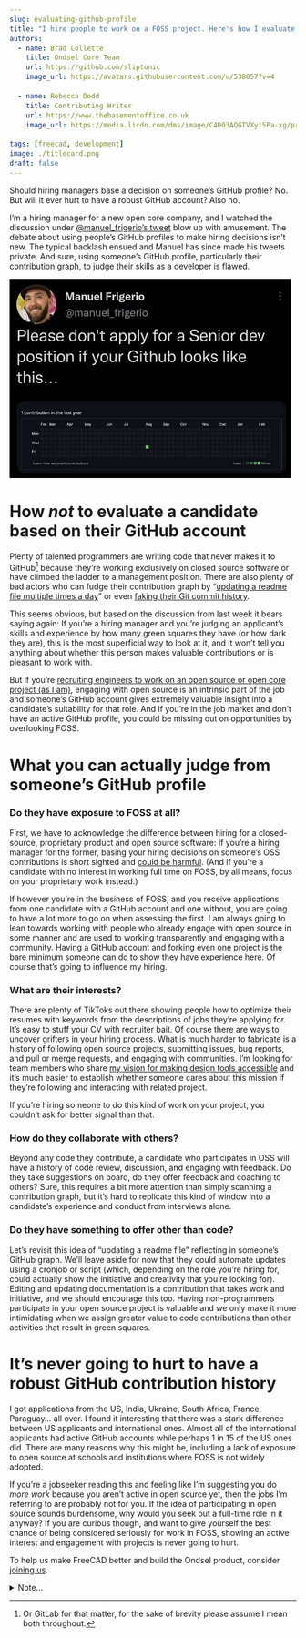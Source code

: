 ```yaml
---
slug: evaluating-github-profile
title: "I hire people to work on a FOSS project. Here's how I evaluate GitHub profiles"
authors:
  - name: Brad Collette
    title: Ondsel Core Team
    url: https://github.com/sliptonic
    image_url: https://avatars.githubusercontent.com/u/538057?v=4

  - name: Rebecca Dodd
    title: Contributing Writer
    url: https://www.thebasementoffice.co.uk
    image_url: https://media.licdn.com/dms/image/C4D03AQGTVXyi5Pa-xg/profile-displayphoto-shrink_800_800/0/1596530840324?e=1681344000&v=beta&t=PjdEzZGYbqOsAqVWUE1bsjNuVxMsknVkZfStHx863-s

tags: [freecad, development]
image: ./titlecard.png
draft: false
---
```

Should hiring managers base a decision on someone’s GitHub profile? No. But will it ever hurt to have a robust GitHub account? Also no.

I’m a hiring manager for a new open core company, and I watched the discussion under [@manuel_frigerio’s tweet](https://twitter.com/manuel_frigerio/status/1629059975418089474) blow up with amusement. The debate about using people’s GitHub profiles to make hiring decisions isn’t new. The typical backlash ensued and Manuel has since made his tweets private. And sure, using someone’s GitHub profile, particularly their contribution graph, to judge their skills as a developer is flawed.

![unpopular tweet](./tweet.png)

# How _not_ to evaluate a candidate based on their GitHub account

Plenty of talented programmers are writing code that never makes it to GitHub[^1] because they’re working exclusively on closed source software or have climbed the ladder to a management position. There are also plenty of bad actors who can fudge their contribution graph by “[updating a readme file multiple times a day](https://twitter.com/pdtit/status/1629688787474481159)” or even [faking their Git commit history](https://twitter.com/dhruvdang/status/1629269041801211905).

This seems obvious, but based on the discussion from last week it bears saying again: If you’re a hiring manager and you’re judging an applicant’s skills and experience by how many green squares they have (or how dark they are), this is the most superficial way to look at it, and it won’t tell you anything about whether this person makes valuable contributions or is pleasant to work with.

But if you’re [recruiting engineers to work on an open source or open core project (as I am)](https://ondsel.com/careers/), engaging with open source is an intrinsic part of the job and someone’s GitHub account gives extremely valuable insight into a candidate’s suitability for that role. And if you’re in the job market and don’t have an active GitHub profile, you could be missing out on opportunities by overlooking FOSS.

# What you can actually judge from someone’s GitHub profile

### Do they have exposure to FOSS at all?

First, we have to acknowledge the difference between hiring for a closed-source, proprietary product and open source software: If you’re a hiring manager for the former, basing your hiring decisions on someone’s OSS contributions is short sighted and [could be harmful](https://about.gitlab.com/blog/2018/11/16/hiring-based-on-open-source-contributions-could-be-harmful/). (And if you’re a candidate with no interest in working full time on FOSS, by all means, focus on your proprietary work instead.)

If however you’re in the business of FOSS, and you receive applications from one candidate with a GitHub account and one without, you are going to have a lot more to go on when assessing the first. I am always going to lean towards working with people who already engage with open source in some manner and are used to working transparently and engaging with a community. Having a GitHub account and forking even one project is the bare minimum someone can do to show they have experience here. Of course that’s going to influence my hiring.

### What are their interests?

There are plenty of TikToks out there showing people how to optimize their resumes with keywords from the descriptions of jobs they’re applying for. It’s easy to stuff your CV with recruiter bait. Of course there are ways to uncover grifters in your hiring process. What is much harder to fabricate is a history of following open source projects, submitting issues, bug reports, and pull or merge requests, and engaging with communities. I’m looking for team members who share [my vision for making design tools accessible](https://opencoreventures.com/blog/2023-01-ondsel-freecad-launch/) and it’s much easier to establish whether someone cares about this mission if they’re following and interacting with related project.

If you’re hiring someone to do this kind of work on your project, you couldn’t ask for better signal than that.

### How do they collaborate with others?

Beyond any code they contribute, a candidate who participates in OSS will have a history of code review, discussion, and engaging with feedback. Do they take suggestions on board, do they offer feedback and coaching to others? Sure, this requires a bit more attention than simply scanning a contribution graph, but it’s hard to replicate this kind of window into a candidate’s experience and conduct from interviews alone.

### Do they have something to offer other than code?

Let’s revisit this idea of “updating a readme file” reflecting in someone’s GitHub graph. We’ll leave aside for now that they could automate updates using a cronjob or script (which, depending on the role you’re hiring for, could actually show the initiative and creativity that you’re looking for). Editing and updating documentation is a contribution that takes work and initiative, and we should encourage this too. Having non-programmers participate in your open source project is valuable and we only make it more intimidating when we assign greater value to code contributions than other activities that result in green squares.

# It’s never going to hurt to have a robust GitHub contribution history

I got applications from the US, India, Ukraine, South Africa, France, Paraguay… all over.  I found it interesting that there was a stark difference between US applicants and international ones. Almost all of the international applicants had active GitHub accounts while perhaps 1 in 15 of the US ones did. There are many reasons why this might be, including a lack of exposure to open source at schools and institutions where FOSS is not widely adopted.

If you’re a jobseeker reading this and feeling like I’m suggesting you do _more work_ because you aren’t active in open source yet, then the jobs I’m referring to are probably not for you. If the idea of participating in open source sounds burdensome, why would you seek out a full-time role in it anyway? If you are curious though, and want to give yourself the best chance of being considered seriously for work in FOSS, showing an active interest and engagement with projects is never going to hurt.

To help us make FreeCAD better and build the Ondsel product, consider [joining us](https://ondsel.com/careers/).


[^1]: Or GitLab for that matter, for the sake of brevity please assume I mean both throughout.

<details>
  <summary>Note...</summary>
  <div>
    <div>I’m Brad Collette, longtime FreeCAD contributor and CTO of Ondsel, a new open core company built on top of FreeCAD. Ondsel helps you share useful aspects of your solid models without giving away your designs. We’re working on improving collaboration and feature accessibility and integrating with your existing tools. You can read more about my vision for FreeCAD and Ondsel <a href="https://opencoreventures.com/blog/2023-01-ondsel-freecad-launch/">here</a>
    </div>
<br/>
  </div>
</details>


